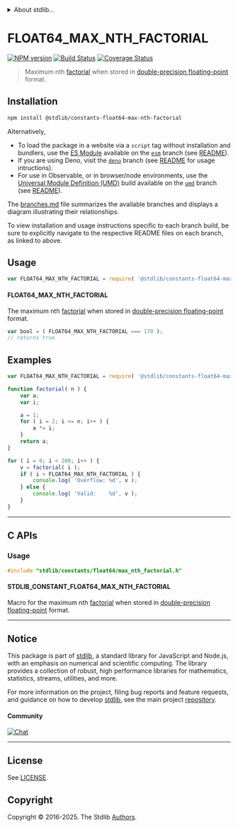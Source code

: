 <!--

@license Apache-2.0

Copyright (c) 2025 The Stdlib Authors.

Licensed under the Apache License, Version 2.0 (the "License");
you may not use this file except in compliance with the License.
You may obtain a copy of the License at

   http://www.apache.org/licenses/LICENSE-2.0

Unless required by applicable law or agreed to in writing, software
distributed under the License is distributed on an "AS IS" BASIS,
WITHOUT WARRANTIES OR CONDITIONS OF ANY KIND, either express or implied.
See the License for the specific language governing permissions and
limitations under the License.

-->


<details>
  <summary>
    About stdlib...
  </summary>
  <p>We believe in a future in which the web is a preferred environment for numerical computation. To help realize this future, we've built stdlib. stdlib is a standard library, with an emphasis on numerical and scientific computation, written in JavaScript (and C) for execution in browsers and in Node.js.</p>
  <p>The library is fully decomposable, being architected in such a way that you can swap out and mix and match APIs and functionality to cater to your exact preferences and use cases.</p>
  <p>When you use stdlib, you can be absolutely certain that you are using the most thorough, rigorous, well-written, studied, documented, tested, measured, and high-quality code out there.</p>
  <p>To join us in bringing numerical computing to the web, get started by checking us out on <a href="https://github.com/stdlib-js/stdlib">GitHub</a>, and please consider <a href="https://opencollective.com/stdlib">financially supporting stdlib</a>. We greatly appreciate your continued support!</p>
</details>

# FLOAT64_MAX_NTH_FACTORIAL

[![NPM version][npm-image]][npm-url] [![Build Status][test-image]][test-url] [![Coverage Status][coverage-image]][coverage-url] <!-- [![dependencies][dependencies-image]][dependencies-url] -->

> Maximum nth [factorial][factorial] when stored in [double-precision floating-point][ieee754] format.

<section class="installation">

## Installation

```bash
npm install @stdlib/constants-float64-max-nth-factorial
```

Alternatively,

-   To load the package in a website via a `script` tag without installation and bundlers, use the [ES Module][es-module] available on the [`esm`][esm-url] branch (see [README][esm-readme]).
-   If you are using Deno, visit the [`deno`][deno-url] branch (see [README][deno-readme] for usage intructions).
-   For use in Observable, or in browser/node environments, use the [Universal Module Definition (UMD)][umd] build available on the [`umd`][umd-url] branch (see [README][umd-readme]).

The [branches.md][branches-url] file summarizes the available branches and displays a diagram illustrating their relationships.

To view installation and usage instructions specific to each branch build, be sure to explicitly navigate to the respective README files on each branch, as linked to above.

</section>

<section class="usage">

## Usage

<!-- eslint-disable id-length -->

```javascript
var FLOAT64_MAX_NTH_FACTORIAL = require( '@stdlib/constants-float64-max-nth-factorial' );
```

#### FLOAT64_MAX_NTH_FACTORIAL

The maximum nth [factorial][factorial] when stored in [double-precision floating-point][ieee754] format.

<!-- eslint-disable id-length -->

```javascript
var bool = ( FLOAT64_MAX_NTH_FACTORIAL === 170 );
// returns true
```

</section>

<!-- /.usage -->

<section class="examples">

## Examples

<!-- eslint-disable id-length -->

<!-- eslint no-undef: "error" -->

```javascript
var FLOAT64_MAX_NTH_FACTORIAL = require( '@stdlib/constants-float64-max-nth-factorial' );

function factorial( n ) {
    var a;
    var i;

    a = 1;
    for ( i = 2; i <= n; i++ ) {
        a *= i;
    }
    return a;
}

for ( i = 0; i < 200; i++ ) {
    v = factorial( i );
    if ( i > FLOAT64_MAX_NTH_FACTORIAL ) {
        console.log( 'Overflow: %d', v );
    } else {
        console.log( 'Valid:    %d', v );
    }
}
```

</section>

<!-- /.examples -->

<!-- C interface documentation. -->

* * *

<section class="c">

## C APIs

<!-- Section to include introductory text. Make sure to keep an empty line after the intro `section` element and another before the `/section` close. -->

<section class="intro">

</section>

<!-- /.intro -->

<!-- C usage documentation. -->

<section class="usage">

### Usage

```c
#include "stdlib/constants/float64/max_nth_factorial.h"
```

#### STDLIB_CONSTANT_FLOAT64_MAX_NTH_FACTORIAL

Macro for the maximum nth [factorial][factorial] when stored in [double-precision floating-point][ieee754] format.

</section>

<!-- /.usage -->

<!-- C API usage notes. Make sure to keep an empty line after the `section` element and another before the `/section` close. -->

<section class="notes">

</section>

<!-- /.notes -->

<!-- C API usage examples. -->

<section class="examples">

</section>

<!-- /.examples -->

</section>

<!-- /.c -->

<!-- Section for related `stdlib` packages. Do not manually edit this section, as it is automatically populated. -->

<section class="related">

</section>

<!-- /.related -->

<!-- Section for all links. Make sure to keep an empty line after the `section` element and another before the `/section` close. -->


<section class="main-repo" >

* * *

## Notice

This package is part of [stdlib][stdlib], a standard library for JavaScript and Node.js, with an emphasis on numerical and scientific computing. The library provides a collection of robust, high performance libraries for mathematics, statistics, streams, utilities, and more.

For more information on the project, filing bug reports and feature requests, and guidance on how to develop [stdlib][stdlib], see the main project [repository][stdlib].

#### Community

[![Chat][chat-image]][chat-url]

---

## License

See [LICENSE][stdlib-license].


## Copyright

Copyright &copy; 2016-2025. The Stdlib [Authors][stdlib-authors].

</section>

<!-- /.stdlib -->

<!-- Section for all links. Make sure to keep an empty line after the `section` element and another before the `/section` close. -->

<section class="links">

[npm-image]: http://img.shields.io/npm/v/@stdlib/constants-float64-max-nth-factorial.svg
[npm-url]: https://npmjs.org/package/@stdlib/constants-float64-max-nth-factorial

[test-image]: https://github.com/stdlib-js/constants-float64-max-nth-factorial/actions/workflows/test.yml/badge.svg?branch=main
[test-url]: https://github.com/stdlib-js/constants-float64-max-nth-factorial/actions/workflows/test.yml?query=branch:main

[coverage-image]: https://img.shields.io/codecov/c/github/stdlib-js/constants-float64-max-nth-factorial/main.svg
[coverage-url]: https://codecov.io/github/stdlib-js/constants-float64-max-nth-factorial?branch=main

<!--

[dependencies-image]: https://img.shields.io/david/stdlib-js/constants-float64-max-nth-factorial.svg
[dependencies-url]: https://david-dm.org/stdlib-js/constants-float64-max-nth-factorial/main

-->

[chat-image]: https://img.shields.io/gitter/room/stdlib-js/stdlib.svg
[chat-url]: https://app.gitter.im/#/room/#stdlib-js_stdlib:gitter.im

[stdlib]: https://github.com/stdlib-js/stdlib

[stdlib-authors]: https://github.com/stdlib-js/stdlib/graphs/contributors

[umd]: https://github.com/umdjs/umd
[es-module]: https://developer.mozilla.org/en-US/docs/Web/JavaScript/Guide/Modules

[deno-url]: https://github.com/stdlib-js/constants-float64-max-nth-factorial/tree/deno
[deno-readme]: https://github.com/stdlib-js/constants-float64-max-nth-factorial/blob/deno/README.md
[umd-url]: https://github.com/stdlib-js/constants-float64-max-nth-factorial/tree/umd
[umd-readme]: https://github.com/stdlib-js/constants-float64-max-nth-factorial/blob/umd/README.md
[esm-url]: https://github.com/stdlib-js/constants-float64-max-nth-factorial/tree/esm
[esm-readme]: https://github.com/stdlib-js/constants-float64-max-nth-factorial/blob/esm/README.md
[branches-url]: https://github.com/stdlib-js/constants-float64-max-nth-factorial/blob/main/branches.md

[stdlib-license]: https://raw.githubusercontent.com/stdlib-js/constants-float64-max-nth-factorial/main/LICENSE

[factorial]: https://en.wikipedia.org/wiki/Factorial

[ieee754]: https://en.wikipedia.org/wiki/IEEE_754-1985

<!-- <related-links> -->

<!-- </related-links> -->

</section>

<!-- /.links -->
